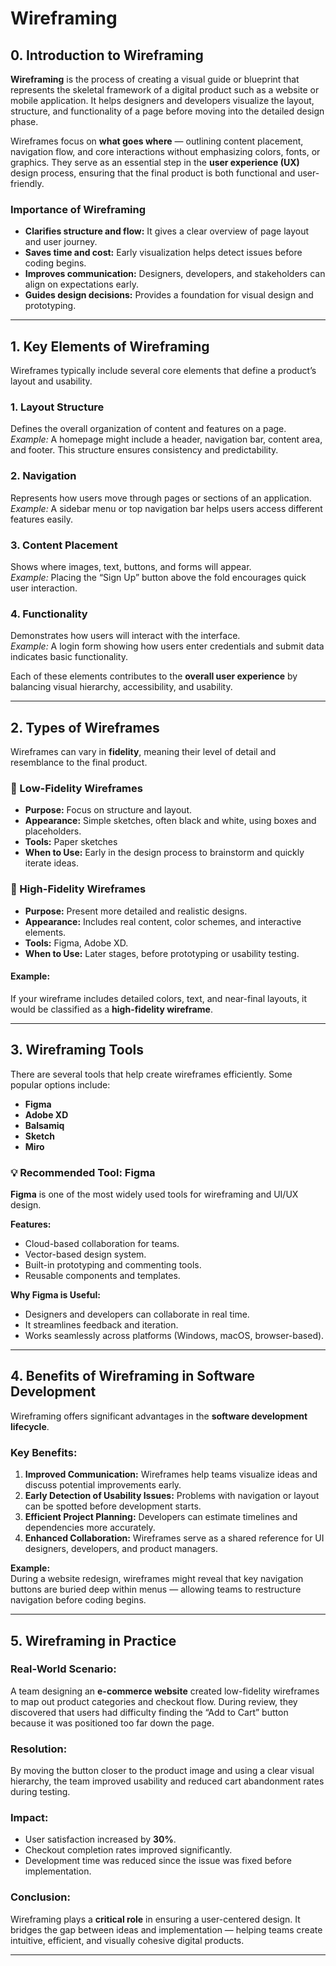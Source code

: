 # Wireframing

## 0. Introduction to Wireframing

**Wireframing** is the process of creating a visual guide or blueprint that represents the skeletal framework of a digital product such as a website or mobile application. It helps designers and developers visualize the layout, structure, and functionality of a page before moving into the detailed design phase.

Wireframes focus on **what goes where** — outlining content placement, navigation flow, and core interactions without emphasizing colors, fonts, or graphics. They serve as an essential step in the **user experience (UX)** design process, ensuring that the final product is both functional and user-friendly.

### Importance of Wireframing
- **Clarifies structure and flow:** It gives a clear overview of page layout and user journey.
- **Saves time and cost:** Early visualization helps detect issues before coding begins.
- **Improves communication:** Designers, developers, and stakeholders can align on expectations early.
- **Guides design decisions:** Provides a foundation for visual design and prototyping.

---

## 1. Key Elements of Wireframing

Wireframes typically include several core elements that define a product’s layout and usability.

### 1. Layout Structure
Defines the overall organization of content and features on a page.  
*Example:* A homepage might include a header, navigation bar, content area, and footer. This structure ensures consistency and predictability.

### 2. Navigation
Represents how users move through pages or sections of an application.  
*Example:* A sidebar menu or top navigation bar helps users access different features easily.

### 3. Content Placement
Shows where images, text, buttons, and forms will appear.  
*Example:* Placing the “Sign Up” button above the fold encourages quick user interaction.

### 4. Functionality
Demonstrates how users will interact with the interface.  
*Example:* A login form showing how users enter credentials and submit data indicates basic functionality.

Each of these elements contributes to the **overall user experience** by balancing visual hierarchy, accessibility, and usability.

---

## 2. Types of Wireframes

Wireframes can vary in **fidelity**, meaning their level of detail and resemblance to the final product.

### 🧱 Low-Fidelity Wireframes
- **Purpose:** Focus on structure and layout.
- **Appearance:** Simple sketches, often black and white, using boxes and placeholders.
- **Tools:** Paper sketches
- **When to Use:** Early in the design process to brainstorm and quickly iterate ideas.

### 🎨 High-Fidelity Wireframes
- **Purpose:** Present more detailed and realistic designs.
- **Appearance:** Includes real content, color schemes, and interactive elements.
- **Tools:** Figma, Adobe XD.
- **When to Use:** Later stages, before prototyping or usability testing.

#### Example:
If your wireframe includes detailed colors, text, and near-final layouts, it would be classified as a **high-fidelity wireframe**.

---

## 3. Wireframing Tools

There are several tools that help create wireframes efficiently. Some popular options include:

- **Figma**
- **Adobe XD**
- **Balsamiq**
- **Sketch**
- **Miro**

### 💡 Recommended Tool: Figma
**Figma** is one of the most widely used tools for wireframing and UI/UX design.  

**Features:**
- Cloud-based collaboration for teams.
- Vector-based design system.
- Built-in prototyping and commenting tools.
- Reusable components and templates.

**Why Figma is Useful:**
- Designers and developers can collaborate in real time.
- It streamlines feedback and iteration.
- Works seamlessly across platforms (Windows, macOS, browser-based).

---

## 4. Benefits of Wireframing in Software Development

Wireframing offers significant advantages in the **software development lifecycle**.

### Key Benefits:
1. **Improved Communication:** Wireframes help teams visualize ideas and discuss potential improvements early.
2. **Early Detection of Usability Issues:** Problems with navigation or layout can be spotted before development starts.
3. **Efficient Project Planning:** Developers can estimate timelines and dependencies more accurately.
4. **Enhanced Collaboration:** Wireframes serve as a shared reference for UI designers, developers, and product managers.

**Example:**  
During a website redesign, wireframes might reveal that key navigation buttons are buried deep within menus — allowing teams to restructure navigation before coding begins.

---

## 5. Wireframing in Practice

### Real-World Scenario:
A team designing an **e-commerce website** created low-fidelity wireframes to map out product categories and checkout flow. During review, they discovered that users had difficulty finding the “Add to Cart” button because it was positioned too far down the page.

### Resolution:
By moving the button closer to the product image and using a clear visual hierarchy, the team improved usability and reduced cart abandonment rates during testing.

### Impact:
- User satisfaction increased by **30%**.
- Checkout completion rates improved significantly.
- Development time was reduced since the issue was fixed before implementation.

### Conclusion:
Wireframing plays a **critical role** in ensuring a user-centered design. It bridges the gap between ideas and implementation — helping teams create intuitive, efficient, and visually cohesive digital products.

---
